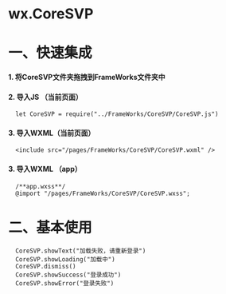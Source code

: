 # wx.CoreSVP

一、快速集成
=======================
#### 1. 将CoreSVP文件夹拖拽到FrameWorks文件夹中
#### 2. 导入JS （当前页面）

      let CoreSVP = require("../FrameWorks/CoreSVP/CoreSVP.js")

#### 3. 导入WXML（当前页面）

      <include src="/pages/FrameWorks/CoreSVP/CoreSVP.wxml" />

#### 3. 导入WXML （app）

      /**app.wxss**/
      @import "/pages/FrameWorks/CoreSVP/CoreSVP.wxss";

二、基本使用
=======================

      CoreSVP.showText("加载失败，请重新登录")
      CoreSVP.showLoading("加载中")
      CoreSVP.dismiss()
      CoreSVP.showSuccess("登录成功")
      CoreSVP.showError("登录失败")

